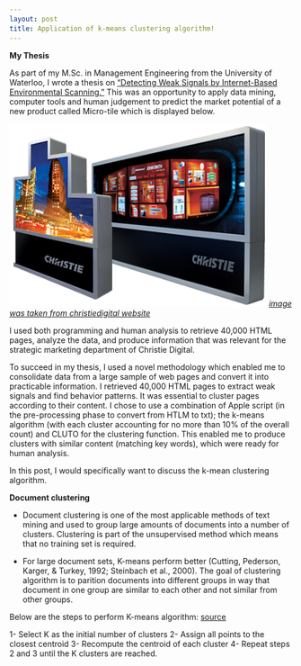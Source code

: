 ```yaml
---
layout: post
title: Application of k-means clustering algorithm!
---
```



**My Thesis**

As part of my M.Sc. in Management Engineering from the University of Waterloo, I wrote a thesis on [“Detecting Weak Signals by Internet-Based Environmental Scanning.”](https://uwspace.uwaterloo.ca/bitstream/handle/10012/6314/Tabatabaei_Nasim.pdf?sequence=1) This was an opportunity to apply data mining, computer tools and human judgement to predict the market potential of a new product called Micro-tile which is displayed below.

![alt image](/images/micro-tile.png)
*[image was taken from christiedigital website](https://www.christiedigital.com/en-us/microtiles)*

I used both programming and human analysis to retrieve 40,000 HTML pages, analyze the data, and produce information that was relevant for the strategic marketing department of Christie Digital. 

To succeed in my thesis, I used a novel methodology which enabled me to consolidate data from a large sample of web pages and convert it into practicable information. I retrieved 40,000 HTML pages to extract weak signals and find behavior patterns. It was essential to cluster pages according to their content. I chose to use a combination of Apple script (in the pre-processing phase to convert from HTLM to txt); the k-means algorithm (with each cluster accounting for no more than 10% of the overall count) and CLUTO for the clustering function. This enabled me to produce clusters with similar content (matching key words), which were ready for human analysis.

In this post, I would specifically want to discuss the k-mean clustering algorithm. 

**Document clustering**

- Document clustering is one of the most applicable methods of text mining and used to group large amounts of documents into a number of clusters. Clustering is part of the unsupervised method which means that no training set is required. 

- For large document sets, K-means perform better (Cutting, Pederson, Karger, & Turkey, 1992; Steinbach et al., 2000). The goal of clustering algorithm is to parition documents into different groups in way that document in one group are similar to each other and not similar from other groups.

Below are the steps to perform K-means algorithm:
[source](https://www.codeproject.com/Articles/439890/Text-Documents-Clustering-using-K-Means-Algorithm)

1- Select K as the initial number of clusters
2- Assign all points to the closest centroid
3- Recompute the centroid of each cluster
4- Repeat steps 2 and 3 until the K clusters are reached.


